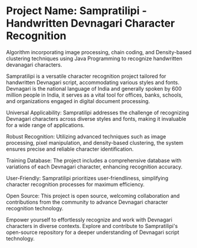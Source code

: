 

# Project Name: Sampratilipi - Handwritten Devnagari Character Recognition
Algorithm incorporating image processing, chain coding, and Density-based  clustering techniques using Java Programming to recognize handwritten devanagari characters.

Sampratilipi is a versatile character recognition project tailored for handwritten Devnagari script, accommodating various styles and fonts. Devnagari is the national language of India and generally spoken by 600 million people in India, it serves as a vital tool for offices, banks, schools, and organizations engaged in digital document processing.

Universal Applicability: Sampratilipi addresses the challenge of recognizing Devnagari characters across diverse styles and fonts, making it invaluable for a wide range of applications.

Robust Recognition: Utilizing advanced techniques such as image processing, pixel manipulation, and density-based clustering, the system ensures precise and reliable character identification.

Training Database: The project includes a comprehensive database with variations of each Devnagari character, enhancing recognition accuracy.

User-Friendly: Sampratilipi prioritizes user-friendliness, simplifying character recognition processes for maximum efficiency.

Open Source: This project is open source, welcoming collaboration and contributions from the community to advance Devnagari character recognition technology.

Empower yourself to effortlessly recognize and work with Devnagari characters in diverse contexts. Explore and contribute to Sampratilipi's open-source repository for a deeper understanding of Devnagari script technology.





